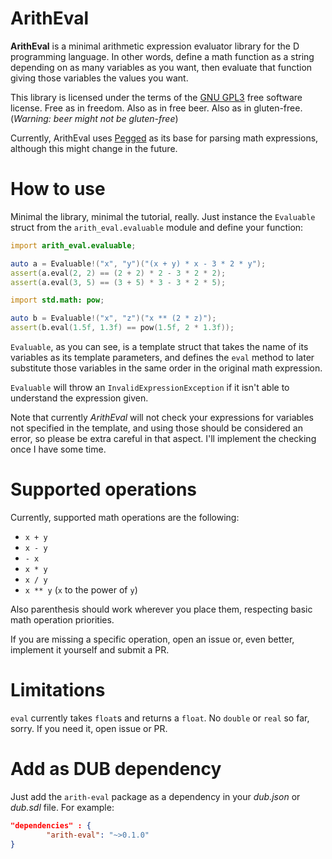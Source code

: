 # ArithEval

**ArithEval** is a minimal arithmetic expression evaluator library for the D programming language. In other words, define a math function as a string depending on as many variables as you want, then evaluate that function giving those variables the values you want.

This library is licensed under the terms of the [GNU GPL3](https://www.gnu.org/licenses/gpl-3.0.html) free software license. Free as in freedom. Also as in free beer. Also as in gluten-free. (*Warning: beer might not be gluten-free*)

Currently, ArithEval uses [Pegged](https://github.com/PhilippeSigaud/Pegged) as its base for parsing math expressions, although this might change in the future.

# How to use

Minimal the library, minimal the tutorial, really. Just instance the `Evaluable` struct from the `arith_eval.evaluable` module and define your function:

```d
import arith_eval.evaluable;

auto a = Evaluable!("x", "y")("(x + y) * x - 3 * 2 * y");
assert(a.eval(2, 2) == (2 + 2) * 2 - 3 * 2 * 2);
assert(a.eval(3, 5) == (3 + 5) * 3 - 3 * 2 * 5);

import std.math: pow;

auto b = Evaluable!("x", "z")("x ** (2 * z)");
assert(b.eval(1.5f, 1.3f) == pow(1.5f, 2 * 1.3f));
```

`Evaluable`, as you can see, is a template struct that takes the name of its variables as its template parameters, and defines the `eval` method to later substitute those variables in the same order in the original math expression.

`Evaluable` will throw an `InvalidExpressionException` if it isn't able to understand the expression given.

Note that currently *ArithEval* will not check your expressions for variables not specified in the template, and using those should be considered an error, so please be extra careful in that aspect. I'll implement the checking once I have some time.

# Supported operations

Currently, supported math operations are the following:

- `x + y`
- `x - y`
- `- x`
- `x * y`
- `x / y`
- `x ** y` (`x` to the power of `y`)

Also parenthesis should work wherever you place them, respecting basic math operation priorities.

If you are missing a specific operation, open an issue or, even better, implement it yourself and submit a PR.

# Limitations

`eval` currently takes `float`s and returns a `float`. No `double` or `real` so far, sorry. If you need it, open issue or PR.

# Add as DUB dependency

Just add the `arith-eval` package as a dependency in your *dub.json* or *dub.sdl* file. For example:

```json
"dependencies" : {
        "arith-eval": "~>0.1.0"
}
```
